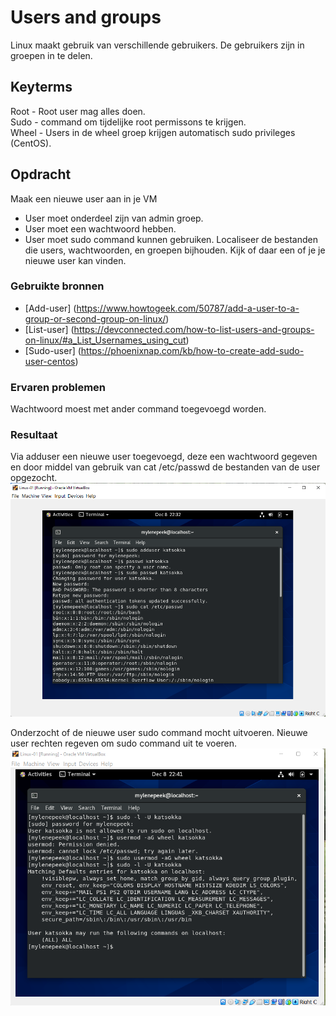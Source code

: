 # Users and groups
Linux maakt gebruik van verschillende gebruikers. De gebruikers zijn in groepen in te delen. 

## Keyterms
Root - Root user mag alles doen.  <br/>
Sudo - command om tijdelijke root permissons te krijgen. <br/>
Wheel - Users in de wheel groep krijgen automatisch sudo privileges (CentOS). 

## Opdracht
Maak een nieuwe user aan in je VM
- User moet onderdeel zijn van admin groep.
- User moet een wachtwoord hebben.
- User moet sudo command kunnen gebruiken. 
Localiseer de bestanden die users, wachtwoorden, en groepen bijhouden. Kijk of daar een of je je nieuwe user kan vinden. 

### Gebruikte bronnen
- [Add-user] (https://www.howtogeek.com/50787/add-a-user-to-a-group-or-second-group-on-linux/)
- [List-user] (https://devconnected.com/how-to-list-users-and-groups-on-linux/#a_List_Usernames_using_cut) 
- [Sudo-user] (https://phoenixnap.com/kb/how-to-create-add-sudo-user-centos)

### Ervaren problemen
Wachtwoord moest met ander command toegevoegd worden. 

### Resultaat
Via adduser een nieuwe user toegevoegd, deze een wachtwoord gegeven en door middel van gebruik van cat /etc/passwd de bestanden van de user opgezocht.
![add-user](../00_includes/01_Linux_01/add-user.png)

Onderzocht of de nieuwe user sudo command mocht uitvoeren. Nieuwe user rechten regeven om sudo command uit te voeren. 
![sudo-user](../00_includes/01_Linux_01/sudo-user.png)
